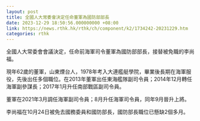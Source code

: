 ```yaml
---
layout: post
title: 全國人大常委會決定任命董軍為國防部部長
date: 2023-12-29 18:50:56.000000000 +08:00
link: https://news.rthk.hk/rthk/ch/component/k2/1734242-20231229.htm
categories: rthk
---
```


全國人大常委會會議決定，任命前海軍司令董軍為國防部部長，接替被免職的李尚福。

現年62歲的董軍，山東煙台人，1978年考入大連艦艇學院，畢業後長期在海軍服役，先後出任多個職位。在2013年董軍出任東海艦隊副司令員；2014年12月轉任海軍副參謀長；2017年1月升任南部戰區副司令員。

董軍在2021年3月調任海軍副司令員；8月升任海軍司令員，同年9月晉升上將。

李尚福在10月24日被免去國務委員和國防部長，國防部長職位已懸缺2個多月。
